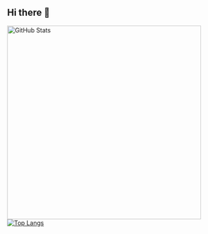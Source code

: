 ## Hi there 👋
<a href="https://github.com/berbai">
  <img align="center" alt="GitHub Stats" src="https://github-readme-stats.vercel.app/api?username=berbai&show_icons=true&include_all_commits=true" width="450"/>
</a>
<a href="https://github.com/berbai">
  <img align="center" alt="Top Langs" src="https://github-readme-stats.vercel.app/api/top-langs/?username=berbai&layout=compact" />
</a>
<!-- <a href="https://github.com/berbai">
  <img align="center" alt="Top Langs" src="https://github-readme-stats.vercel.app/api?username=berbai&show_icons=true&theme=vue"/>
</a> -->
<!--
**bberbai/berbai** is a ✨ _special_ ✨ repository because its `README.md` (this file) appears on your GitHub profile.

Here are some ideas to get you started:

- 🔭 I’m currently working on ...
- 🌱 I’m currently learning ...
- 👯 I’m looking to collaborate on ...
- 🤔 I’m looking for help with ...
- 💬 Ask me about ...
- 📫 How to reach me: ...
- 😄 Pronouns: ...
- ⚡ Fun fact: ...
-->
